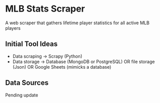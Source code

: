 # MLB Stats Scraper

A web scraper that gathers lifetime player statistics for all active MLB players

## Initial Tool Ideas

- Data scraping -> Scrapy (Python)
- Data storage -> Database (MongoDB or PostgreSQL) OR file storage (Json) OR Google Sheets (mimicks a database)

## Data Sources

Pending update


